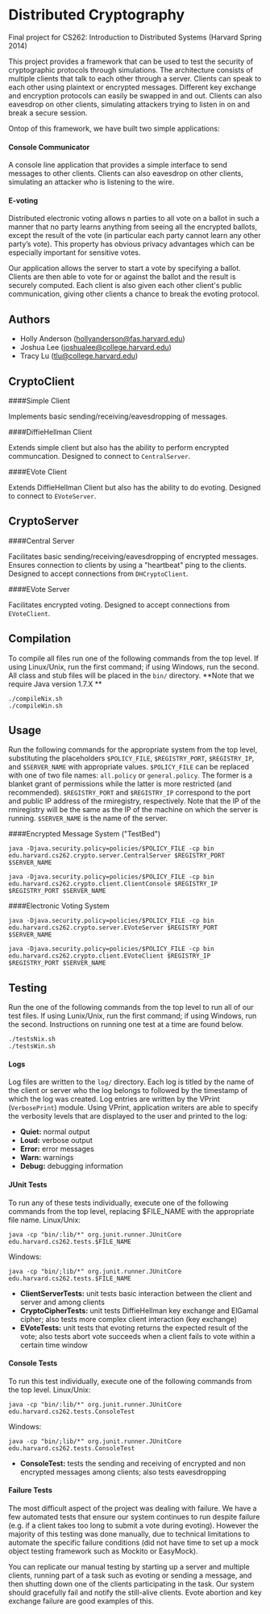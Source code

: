 Distributed Cryptography
=============

Final project for CS262: Introduction to Distributed Systems (Harvard Spring 2014)

This project provides a framework that can be used to test the security of cryptographic protocols through simulations. The architecture consists of multiple clients that talk to each other through a server. Clients can speak to each other using plaintext or encrypted messages. Different key exchange and encryption protocols can easily be swapped in and out. Clients can also eavesdrop on other clients, simulating attackers trying to listen in on and break a secure session.

Ontop of this framework, we have built two simple applications:

#### Console Communicator

A console line application that provides a simple interface to send messages to other clients. Clients can also eavesdrop on other clients, simulating an attacker who is listening to the wire.

#### E-voting

Distributed electronic voting allows n parties to all vote on a ballot in such a manner that no party learns anything from seeing all the encrypted ballots, except the result of the vote (in particular each party cannot learn any other party’s vote). This property has obvious privacy advantages which can be especially important for sensitive votes.

Our application allows the server to start a vote by specifying a ballot. Clients are then able to vote for or against the ballot and the result is securely computed. Each client is also given each other client's public communication, giving other clients a chance to break the evoting protocol.

Authors
-------
* Holly Anderson (hollyanderson@fas.harvard.edu)
* Joshua Lee (joshualee@college.harvard.edu)
* Tracy Lu (tlu@college.harvard.edu)

CryptoClient
-------------

####Simple Client

Implements basic sending/receiving/eavesdropping of messages.

####DiffieHellman Client

Extends simple client but also has the ability to perform encrypted communcation. Designed to connect to `CentralServer`.

####EVote Client

Extends DiffieHellman Client but also has the ability to do evoting. Designed to connect to `EVoteServer`.

CryptoServer
-------------

####Central Server

Facilitates basic sending/receiving/eavesdropping of encrypted messages. Ensures connection to clients by using a "heartbeat" ping to the clients. Designed to accept connections from `DHCryptoClient`.

####EVote Server

Facilitates encrypted voting. Designed to accept connections from `EVoteClient`.

Compilation
-----------------
To compile all files run one of the following commands from the top level. If using Linux/Unix, run the first command; if using Windows, run the second. All class and stub files will be placed in the `bin/` directory. **Note that we require Java version 1.7.X **

	./compileNix.sh
	./compileWin.sh
	
Usage
-----------------
Run the following commands for the appropriate system from the top level, substituting the placeholders `$POLICY_FILE`, `$REGISTRY_PORT`, `$REGISTRY_IP`, and `$SERVER_NAME` with appropriate values. `$POLICY_FILE` can be replaced with one of two file names: `all.policy` or `general.policy`. The former is a blanket grant of permissions while the latter is more restricted (and recommended). `$REGISTRY_PORT` and `$REGISTRY_IP` correspond to the port and public IP address of the rmiregistry, respectively. Note that the IP of the rmiregistry will be the same as the IP of the machine on which the server is running. `$SERVER_NAME` is the name of the server.

####Encrypted Message System ("TestBed")

    java -Djava.security.policy=policies/$POLICY_FILE -cp bin edu.harvard.cs262.crypto.server.CentralServer $REGISTRY_PORT $SERVER_NAME

    java -Djava.security.policy=policies/$POLICY_FILE -cp bin edu.harvard.cs262.crypto.client.ClientConsole $REGISTRY_IP $REGISTRY_PORT $SERVER_NAME
   
####Electronic Voting System

    java -Djava.security.policy=policies/$POLICY_FILE -cp bin edu.harvard.cs262.crypto.server.EVoteServer $REGISTRY_PORT $SERVER_NAME

    java -Djava.security.policy=policies/$POLICY_FILE -cp bin edu.harvard.cs262.crypto.client.EVoteClient $REGISTRY_IP $REGISTRY_PORT $SERVER_NAME

Testing
--------------------
Run the one of the following commands from the top level to run all of our test files. If using Lunix/Unix, run the first command; if using Windows, run the second. Instructions on running one test at a time are found below.

	./testsNix.sh
	./testsWin.sh

#### Logs

Log files are written to the `log/` directory. Each log is titled by the name of the client or server who the log belongs to followed by the timestamp of which the log was created. Log entries are written by the VPrint (`VerbosePrint`) module. Using VPrint, application writers are able to specify the verbosity levels that are displayed to the user and printed to the log:

* **Quiet:** normal output
* **Loud:** verbose output
* **Error:** error messages
* **Warn:** warnings
* **Debug:** debugging information

#### JUnit Tests
To run any of these tests individually, execute one of the following commands from the top level, replacing $FILE_NAME with the appropriate file name.
Linux/Unix:

	java -cp "bin/:lib/*" org.junit.runner.JUnitCore edu.harvard.cs262.tests.$FILE_NAME
	
Windows:

	java -cp "bin/;lib/*" org.junit.runner.JUnitCore edu.harvard.cs262.tests.$FILE_NAME

* **ClientServerTests:** unit tests basic interaction between the client and server and among clients
* **CryptoCipherTests:** unit tests DiffieHellman key exchange and ElGamal cipher; also tests more complex client interaction (key exchange)
* **EVoteTests:** unit tests that evoting returns the expected result of the vote; also tests abort vote succeeds when a client fails to vote within a certain time window

#### Console Tests
To run this test individually, execute one of the following commands from the top level.
Linux/Unix:

	java -cp "bin/:lib/*" org.junit.runner.JUnitCore edu.harvard.cs262.tests.ConsoleTest
	
Windows:

	java -cp "bin/;lib/*" org.junit.runner.JUnitCore edu.harvard.cs262.tests.ConsoleTest
	
* **ConsoleTest:** tests the sending and receiving of encrypted and non encrypted messages among clients; also tests eavesdropping

#### Failure Tests

The most difficult aspect of the project was dealing with failure. We have a few automated tests that ensure our system continues to run despite failure (e.g. if a client takes too long to submit a vote during evoting). However the majority of this testing was done manually, due to technical limitations to automate the specific failure conditions (did not have time to set up a mock object testing framework such as Mockito or EasyMock). 

You can replicate our manual testing by starting up a server and multiple clients, running part of a task such as evoting or sending a message, and then shutting down one of the clients participating in the task. Our system should gracefully fail and notify the still-alive clients. Evote abortion and key exchange failure are good examples of this.
